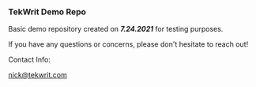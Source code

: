 ### TekWrit Demo Repo

Basic demo repository created on ***7.24.2021*** for testing purposes.

If you have any questions or concerns, please don't hesitate to reach out!

Contact Info:

nick@tekwrit.com

